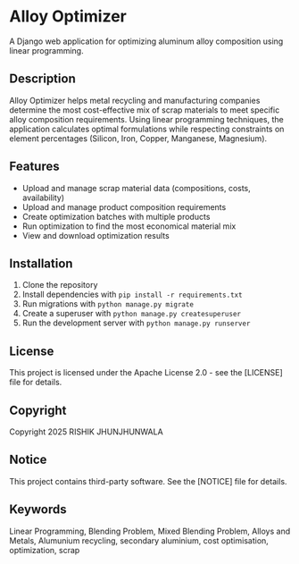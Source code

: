 # Alloy Optimizer

A Django web application for optimizing aluminum alloy composition using linear programming.

## Description

Alloy Optimizer helps metal recycling and manufacturing companies determine the most cost-effective mix of scrap materials to meet specific alloy composition requirements. Using linear programming techniques, the application calculates optimal formulations while respecting constraints on element percentages (Silicon, Iron, Copper, Manganese, Magnesium).

## Features

- Upload and manage scrap material data (compositions, costs, availability)
- Upload and manage product composition requirements
- Create optimization batches with multiple products
- Run optimization to find the most economical material mix
- View and download optimization results

## Installation

1. Clone the repository
2. Install dependencies with `pip install -r requirements.txt`
3. Run migrations with `python manage.py migrate`
4. Create a superuser with `python manage.py createsuperuser`
5. Run the development server with `python manage.py runserver`

## License

This project is licensed under the Apache License 2.0 - see the [LICENSE] file for details.

## Copyright

Copyright 2025 RISHIK JHUNJHUNWALA

## Notice

This project contains third-party software. See the [NOTICE] file for details.

## Keywords
Linear Programming, Blending Problem, Mixed Blending Problem, Alloys and Metals, Alumunium recycling, secondary aluminium, cost optimisation, optimization, scrap